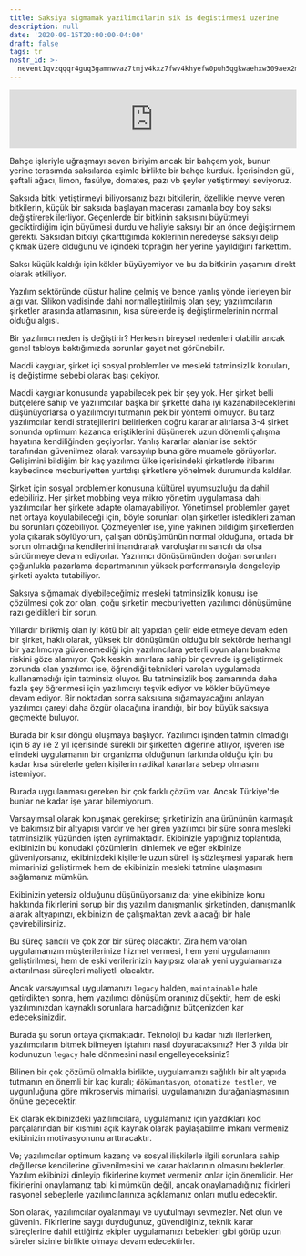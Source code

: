 ```yaml
---
title: Saksiya sigmamak yazilimcilarin sik is degistirmesi uzerine
description: null
date: '2020-09-15T20:00:00-04:00'
draft: false
tags: tr
nostr_id: >-
  nevent1qvzqqqr4guq3gamnwvaz7tmjv4kxz7fwv4khyefw0puh5qgkwaehxw309aex2mrp0yhxummnw3ezucnpdejqz9rhwden5te0wfjkccte9ejxzmt4wvhxjmcprpmhxue69uhhyetvv9ujuumwdae8gtnnda3kjctvqyxhwumn8ghj7mn0wvhxcmmvqyt8wumn8ghj7un9d3shjtnswf5k6ctv9ehx2aqppamhxue69uhkummnw3ezumt0d5q3vamnwvaz7tmjv4kxz7fwdehhxtnnda3kjctvqyd8wumn8ghj7ctjw35kxmr9wvhxcctev4erxtnwv4mhxqg7waehxw309akkcuewv94kgetwd9azuetyw5h8gu30dehhxarjqqsqnx92c805nfulw933lvdncw60pdt7whhyhsepxea267whucfy78qee86t2
---
```



<iframe src="https://anchor.fm/delirehberi/embed/episodes/Saksya-Smamak-emsia6" height="102px" style="width:100%" frameborder="0" scrolling="no"></iframe>

Bahçe işleriyle uğraşmayı seven biriyim ancak bir bahçem yok, bunun yerine terasımda saksılarda eşimle birlikte bir bahçe kurduk. İçerisinden gül, şeftali ağacı, limon, fasülye, domates, pazı vb şeyler yetiştirmeyi seviyoruz.

Saksıda bitki yetiştirmeyi biliyorsanız bazı bitkilerin, özellikle meyve veren bitkilerin, küçük bir saksıda başlayan macerası zamanla boy boy saksı değiştirerek ilerliyor. Geçenlerde bir bitkinin saksısını büyütmeyi geciktirdiğim için büyümesi durdu ve haliyle saksıyı bir an önce değiştirmem gerekti. Saksıdan bitkiyi çıkarttığımda köklerinin neredeyse saksıyı delip çıkmak üzere olduğunu ve içindeki toprağın her yerine yayıldığını farkettim.

Saksı küçük kaldığı için kökler büyüyemiyor ve bu da bitkinin yaşamını direkt olarak etkiliyor.

Yazılım sektöründe düstur haline gelmiş ve bence yanlış yönde ilerleyen bir algı var. Silikon vadisinde dahi normalleştirilmiş olan şey; yazılımcıların şirketler arasında atlamasının, kısa sürelerde iş değiştirmelerinin normal olduğu algısı.
<!--more-->
Bir yazılımcı neden iş değiştirir? Herkesin bireysel nedenleri olabilir ancak genel tabloya baktığımızda sorunlar gayet net görünebilir.

Maddi kaygılar, şirket içi sosyal problemler ve mesleki tatminsizlik konuları, iş değiştirme sebebi olarak başı çekiyor.

Maddi kaygılar konusunda yapabilecek pek bir şey yok. Her şirket belli bütçelere sahip ve yazılımcılar başka bir şirkette daha iyi kazanabileceklerini düşünüyorlarsa o yazılımcıyı tutmanın pek bir yöntemi olmuyor. Bu tarz yazılımcılar kendi stratejilerini belirlerken doğru kararlar alırlarsa 3-4 şirket sonunda optimum kazanca eriştiklerini düşünerek uzun dönemli çalışma hayatına kendiliğinden geçiyorlar. Yanlış kararlar alanlar ise sektör tarafından güvenilmez olarak varsayılıp buna göre muamele görüyorlar. Gelişimini bildiğim bir kaç yazılımcı ülke içerisindeki şirketlerde itibarını kaybedince mecburiyetten yurtdışı şirketlere yönelmek durumunda kaldılar.

Şirket için sosyal problemler konusuna kültürel uyumsuzluğu da dahil edebiliriz. Her şirket mobbing veya mikro yönetim uygulamasa dahi yazılımcılar her şirkete adapte olamayabiliyor. Yönetimsel problemler gayet net ortaya koyulabileceği için, böyle sorunları olan şirketler istedikleri zaman bu sorunları çözebiliyor. Çözmeyenler ise, yine yakinen bildiğim şirketlerden yola çıkarak söylüyorum, çalışan dönüşümünün normal olduğuna, ortada bir sorun olmadığına kendilerini inandırarak varoluşlarını sancılı da olsa sürdürmeye devam ediyorlar. Yazılımcı dönüşümünden doğan sorunları çoğunlukla pazarlama departmanının yüksek performansıyla dengeleyip şirketi ayakta tutabiliyor.

Saksıya sığmamak diyebileceğimiz mesleki tatminsizlik konusu ise çözülmesi çok zor olan, çoğu şirketin mecburiyetten yazılımcı dönüşümüne razı geldikleri bir sorun.

Yıllardır birikmiş olan iyi kötü bir alt yapıdan gelir elde etmeye devam eden bir şirket, haklı olarak, yüksek bir dönüşümün olduğu bir sektörde herhangi bir yazılımcıya güvenemediği için yazılımcılara yeterli oyun alanı bırakma riskini göze alamıyor.  Çok keskin sınırlara sahip bir çevrede iş geliştirmek zorunda olan yazılımcı ise, öğrendiği teknikleri varolan uygulamada kullanamadığı için tatminsiz oluyor. Bu tatminsizlik boş zamanında daha fazla şey öğrenmesi için yazılımcıyı teşvik ediyor ve kökler büyümeye devam ediyor. Bir noktadan sonra saksısına sığamayacağını anlayan yazılımcı çareyi daha özgür olacağına inandığı, bir boy büyük saksıya geçmekte buluyor. 

Burada bir kısır döngü oluşmaya başlıyor. Yazılımcı işinden tatmin olmadığı için 6 ay ile 2 yıl içerisinde sürekli bir şirketten diğerine atlıyor, işveren ise elindeki uygulamanın bir organizma olduğunun farkında olduğu için bu kadar kısa sürelerle gelen kişilerin radikal kararlara sebep olmasını istemiyor. 

Burada uygulanması gereken bir çok farklı çözüm var. Ancak Türkiye'de bunlar ne kadar işe yarar bilemiyorum. 

Varsayımsal olarak konuşmak gerekirse; şirketinizin ana ürününün karmaşık ve bakımsız bir altyapısı vardır ve her giren yazılımcı bir süre sonra mesleki tatminsizlik yüzünden işten ayrılmaktadır. Ekibinizle yaptığınız toplantıda, ekibinizin bu konudaki çözümlerini dinlemek ve eğer ekibinize güveniyorsanız, ekibinizdeki kişilerle uzun süreli iş sözleşmesi yaparak hem mimarinizi geliştirmek hem de ekibinizin mesleki tatmine ulaşmasını sağlamanız mümkün.

Ekibinizin yetersiz olduğunu düşünüyorsanız da; yine ekibinize konu hakkında fikirlerini sorup bir dış yazılım danışmanlık şirketinden, danışmanlık alarak altyapınızı, ekibinizin de çalışmaktan zevk alacağı bir hale çevirebilirsiniz.

Bu süreç sancılı ve çok zor bir süreç olacaktır. Zira hem varolan uygulamanızın müşterilerinize hizmet vermesi, hem yeni uygulamanın geliştirilmesi, hem de eski verilerinizin kayıpsız olarak yeni uygulamanıza aktarılması süreçleri maliyetli olacaktır. 

Ancak varsayımsal uygulamanızı `legacy` halden, `maintainable` hale getirdikten sonra, hem yazılımcı dönüşüm oranınız düşektir, hem de eski yazılımınızdan kaynaklı sorunlara harcadığınız bütçenizden kar edeceksinizdir. 

Burada şu sorun ortaya çıkmaktadır. Teknoloji bu kadar hızlı ilerlerken, yazılımcıların bitmek bilmeyen iştahını nasıl doyuracaksınız? Her 3 yılda bir kodunuzun `legacy` hale dönmesini nasıl engelleyeceksiniz?

Bilinen bir çok çözümü olmakla birlikte, uygulamanızı sağlıklı bir alt yapıda tutmanın en önemli bir kaç kuralı; `dökümantasyon`, `otomatize testler`, ve uygunluğuna göre mikroservis mimarisi, uygulamanızın durağanlaşmasının önüne geçecektir. 

Ek olarak ekibinizdeki yazılımcılara, uygulamanız için yazdıkları kod parçalarından bir kısmını açık kaynak olarak paylaşabilme imkanı vermeniz ekibinizin motivasyonunu arttıracaktır.

Ve; yazılımcılar optimum kazanç ve sosyal ilişkilerle ilgili sorunlara sahip değillerse kendilerine güvenilmesini ve karar haklarının olmasını beklerler. Yazılım ekibinizi dinleyip fikirlerine kıymet vermeniz onlar için önemlidir. Her fikirlerini onaylamanız tabi ki mümkün değil, ancak onaylamadığınız fikirleri rasyonel sebeplerle yazılımcılarınıza açıklamanız onları mutlu edecektir.

Son olarak, yazılımcılar oyalanmayı ve uyutulmayı sevmezler. Net olun ve güvenin. Fikirlerine saygı duyduğunuz, güvendiğiniz, teknik karar süreçlerine dahil ettiğiniz ekipler uygulamanızı bebekleri gibi görüp uzun süreler sizinle birlikte olmaya devam edecektirler.

